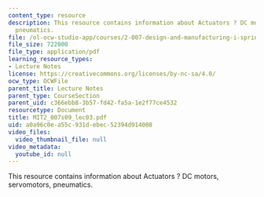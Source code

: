 ```yaml
---
content_type: resource
description: This resource contains information about Actuators ? DC motors, servomotors,
  pneumatics.
file: /ol-ocw-studio-app/courses/2-007-design-and-manufacturing-i-spring-2009/a0a96c0ea55c931debec52394d914008_MIT2_007s09_lec03.pdf
file_size: 722000
file_type: application/pdf
learning_resource_types:
- Lecture Notes
license: https://creativecommons.org/licenses/by-nc-sa/4.0/
ocw_type: OCWFile
parent_title: Lecture Notes
parent_type: CourseSection
parent_uid: c366ebb8-3b57-fd42-fa5a-1e2f77ce4532
resourcetype: Document
title: MIT2_007s09_lec03.pdf
uid: a0a96c0e-a55c-931d-ebec-52394d914008
video_files:
  video_thumbnail_file: null
video_metadata:
  youtube_id: null
---
```

This resource contains information about Actuators ? DC motors, servomotors, pneumatics.